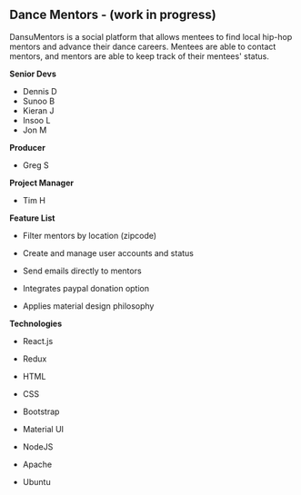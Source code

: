 ## Dance Mentors - (work in progress)

DansuMentors is a social platform that allows mentees to find local hip-hop mentors and advance their
dance careers. Mentees are able to contact mentors, and mentors are able to keep track of their mentees' status.

**Senior Devs**

* Dennis D
* Sunoo B
* Kieran J
* Insoo L
* Jon M

**Producer**
* Greg S

**Project Manager**
* Tim H

**Feature List**

* Filter mentors by location (zipcode)

* Create and manage user accounts and status

* Send emails directly to mentors

* Integrates paypal donation option

* Applies material design philosophy

**Technologies**

* React.js

* Redux

* HTML

* CSS

* Bootstrap

* Material UI

* NodeJS

* Apache

* Ubuntu

